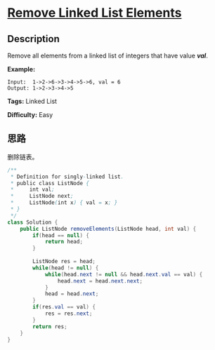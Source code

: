 # [Remove Linked List Elements][title]

## Description

Remove all elements from a linked list of integers that have value **_val_**.

**Example:**

```
Input:  1->2->6->3->4->5->6, val = 6
Output: 1->2->3->4->5
```

**Tags:** Linked List

**Difficulty:** Easy

## 思路

删除链表。

``` java
/**
 * Definition for singly-linked list.
 * public class ListNode {
 *     int val;
 *     ListNode next;
 *     ListNode(int x) { val = x; }
 * }
 */
class Solution {
    public ListNode removeElements(ListNode head, int val) {
        if(head == null) {
            return head;
        }
 
        ListNode res = head;
        while(head != null) {
            while(head.next != null && head.next.val == val) {
                head.next = head.next.next;
            }
            head = head.next;
        }
        if(res.val == val) {
            res = res.next;
        }
        return res;
    }
}
```

[title]: https://leetcode.com/problems/remove-linked-list-elements
